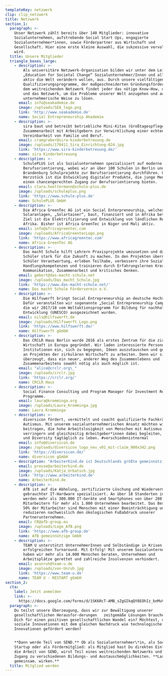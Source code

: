 ```yaml
---
templateKey: netzwerk
clip: clip_netzwerk
title: Netzwerk
section_1:
  paragraph: >-
    Unser Netzwerk zählt bereits über 140 Mitglieder: innovative
    Sozialunternehmen, aufstrebende Social Start Ups, engagierte
    Sozialunternehmer*innen, sowie Förderpartner aus Wirtschaft und
    Gesellschaft. Hier eine erste kleine Auswahl, die sukzessive vervollständigt
    wird.
  title: Unsere Mitglieder
  triangle_boxes_large:
    - description: >-
        Als universitäre Netzwerk-Organisation bilden wir unter dem Leitspruch
        „Education for Societal Change“ Sozialunternehmer/Innen und alle, die
        aktiv die Welt verändern wollen, aus. Durch unsere vielfältigen
        Qualifizierungsprogramme, der maßgeschneiderten Gründungsförderung und
        dem weitreichenden Netzwerk findet jeder das nötige Know-How, die Tools
        und das Netzwerk, um die Probleme unserer Welt anzugehen und auf
        unternehmerische Weise zu lösen.
      email: info@seakademie.de
      image: /uploads/SEA_logo.png
      link: 'http://www.seakademie.de'
      name: Social Entrepreneurship Akademie
    - description: >-
        sira baut und betreibt betriebliche Mini-Kitas (Großtagespflegen) in
        Zusammenarbeit mit Arbeitgebern zur Verwirklichung einer echten
        Vereinbarkeit von Familie und Beruf.
      email: cramgraber@sira-kinderbetreuung.de
      image: /uploads/170411_Sira_Einrichtung-024.jpg
      link: 'https://www.sira-kinderbetreuung.de/'
      name: sira Kinderbetreuung
    - description: >-
        SchulePLUS ist als Sozialunternehmen spezialisiert auf moderne
        Berufsorientierung, wobei wir an über 100 Schulen in Berlin und
        Brandenburg Schulprojekte zur Berufsorientierung durchführen. Unser
        Herzstück ist die Entwicklung digitaler Produkte, die junge Menschen
        einen chancengerechten Zugang zur Berufsorientierung bieten.
      email: clara.hoeltermann@schule-plus.de
      image: /uploads/schuleplus.png
      link: 'https://www.schule-plus.de'
      name: SchulePLUS GmbH
    - description: >-
        Die Africa GreenTec AG ist ein Social Enterpreneurship, welches mobile
        Solaranlagen, „Solartainer“, baut, finanziert und in Afrika betreibt.
        Ziel ist die Elektrifizierung und Entwicklung von ländlichen Regionen in
        Afrika. Bisher ist Africa GreenTec in Niger und Mali aktiv.
      email: info@africagreentec.com
      image: /uploads/AfricaGreentecLogo.png
      link: 'https://www.africagreentec.com'
      name: Africa GreenTec AG
    - description: >-
        Das macht Schule hilft Lehrern Praxisprojekte umzusetzen und damit
        Schüler stark für die Zukunft zu machen. In den Projekten übernehmen
        Schüler Verantwortung, erleben Teilhabe, verbessern ihre Sozial- und
        Handlungskompetenzen und trainieren durch Erfahrungslernen Kreativität,
        Kommunikation, Zusammenarbeit und kritisches Denken.
      email: gebert@das-macht-schule.net
      image: /uploads/Das_macht_Schule.jpg
      link: 'https://www.das-macht-schule.net/'
      name: Das macht Schule Förderverein e.V.
    - description: >-
        Die Hilfswerft bringt Social Entrepreneurship an deutsche Hochschulen!
        Dafür veranstalten wir sogenannte „Social Entrepreneurship Camps“, für
        die wir 2017/18 vom Weltaktionsprogramm für Bildung für nachhaltige
        Entwicklung (UNESCO) ausgezeichnet wurden.
      email: nils@hilfswerft.de
      image: /uploads/Hilfswerft_Logo.png
      link: 'https://www.hilfswerft.de/'
      name: Hilfswerft gGmbH
    - description: >-
        Das CRCLR Haus Berlin wurde 2016 als erstes Zentrum für die zirkuläre
        Wirtschaft in Europa gegründet. Wir laden interessierte Personen und
        Institutionen ein, sich zu begegnen, Ideen auszutauschen und gemeinsam
        an Projekten der zirkulären Wirtschaft zu arbeiten. Denn wir sind davon
        überzeugt, dass ein neuer, anderer Weg des Zusammenlebens und
        Zusammenarbeitens sowohl nötig als auch möglich ist.
      email: "alice@crclr.org\_"
      image: /uploads/crclr.jpg
      link: 'https://crclr.org/'
      name: CRCLR Haus
    - description: >-
        Social Finance Consulting und Program Manager für Investment Readiness
        Programme.
      email: laura@kromminga.org
      image: /uploads/Laura_Kromminga.jpg
      name: Laura Kromminga
    - description: >-
        diversicon fördert, vermittelt und coacht qualifizierte Fachkräfte mit
        Autismus. Mit unserem sozialunternehmerischen Ansatz möchten wir dazu
        beitragen, die hohe Arbeitslosigkeit von Menschen mit Autismus zu
        verringern und gleichzeitig Arbeitgeber*innen dabei begleiten, Inklusion
        und Diversity tagtäglich zu leben. #verschiedenistnormal
      email: info@diversicon.de
      image: /uploads/diversicon_logo_neu_v01_mit-claim_900x342.png
      link: 'https://diversicon.de/'
      name: diversicon gGmbH
    - description: "ArbeiterKind.de ist Deutschlands größte gemeinnützige, spendenfinanzierte Organisation für Studierende der ersten Generation.\_Wir ermutigen Schülerinnen und Schüler aus Familien ohne Hochschulerfahrung dazu, als erste in ihrer Familie zu studieren. 6.000 Ehrenamtliche engagierten sich bundesweit in 75 lokalen ArbeiterKind.de-Gruppen, um Schülerinnen und Schüler über die Möglichkeit eines Studiums zu informieren und sie auf ihrem Weg vom Studieneinstieg bis zum erfolgreichen Studienabschluss und Berufseinstieg zu unterstützen."
      email: presse@arbeiterkind.de
      image: /uploads/Katja_Urbatsch.jpg
      link: 'http://www.arbeiterkind.de'
      name: ArbeiterKind.de
    - description: >-
        AfB ist auf die Abholung, zertifizierte Löschung und Wiedervermarktung
        gebrauchter IT-Hardware spezialisiert. An über 18 Standorten in Europa
        werden mehr als 300.000 IT-Geräte und Smartphones von über 280
        Mitarbeitern für mehr als 1.000 Unternehmen bearbeitet. Das Besondere:
        50% der Mitarbeiter sind Menschen mit einer Beeinträchtigung und wir
        reduzieren nachweislich den ökologischen Fußabdruck unserer
        Partnerunternehmen.
      email: CR@afb-group.eu
      image: /uploads/Logo_AfB.png
      link: 'https://www.afb-group.de'
      name: AfB gemeinnützige GmbH
    - description: >-
        TEAM U unterstützt UnternehmerInnen und Selbständige in Krisen beim
        erfolgreichen Turnaround. Mit Erfolg! Mit unserem Sozialunternehmen
        haben wir mehr als 14.000 Menschen beraten, Unternehmen und
        Arbeitsplätze gerettet und zahlreiche Insolvenzen verhindert.
      email: avunruh@team-u.de
      image: /uploads/von-Unruh.jpg
      link: 'https://www.team-u.de'
      name: TEAM U - RESTART gGmbH
section_2:
  cta:
    label: Jetzt anmelden
    link: >-
      https://docs.google.com/forms/d/1SK6RcT-AMB_sZgGIkqQY8EOhIz_bnMuVSuJ7zCmd4Mg/viewform?edit_requested=true
  paragraph: >-
    Du teilst unsere Überzeugung, dass wir zur Bewältigung unserer
    gesellschaftlichen Herausfor-derungen   zeitgemäße Lösungen brauchen? Setzt
    Dich für einen positiven gesellschaftlichen Wandel ein? Möchtest, dass
    soziale Innovationen mit dem gleichen Nachdruck wie technologische
    Innovationen gefördert werden?


    **Dann werde Teil von SEND.** Ob als Sozialunternehmer\*in, als Social
    Startup oder als Fördermitglied: als Mitglied hast Du direkten Einfluss auf
    die Arbeit von SEND, wirst Teil eines weitreichenden Netzwerks und erhältst
    Zugang zu verschiedenen Bildungs- und Austauschmöglichkeiten. **Lass uns
    gemeinsam. wirken.**
  title: Mitglied werden
---
```

